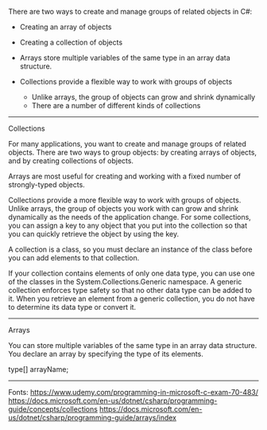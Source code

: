 ﻿There are two ways to create and manage groups of related objects in C#:
- Creating an array of objects
- Creating a collection of objects

- Arrays store multiple variables of the same type in an array data structure.
- Collections provide a flexible way to work with groups of objects
	- Unlike arrays, the group of objects can grow and shrink dynamically
	- There are a number of different kinds of collections


-------------------------------------------------------------------------------------------------------------
Collections

For many applications, you want to create and manage groups of related objects.
There are two ways to group objects: by creating arrays of objects, and by creating collections of
objects.

Arrays are most useful for creating and working with a fixed number of strongly-typed objects.

Collections provide a more flexible way to work with groups of objects. Unlike arrays, the group of
objects you work with can grow and shrink dynamically as the needs of the application change. For
some collections, you can assign a key to any object that you put into the collection so that you
can quickly retrieve the object by using the key.

A collection is a class, so you must declare an instance of the class before you can add elements to
that collection.

If your collection contains elements of only one data type, you can use one of the classes in the
System.Collections.Generic namespace. A generic collection enforces type safety so that no other
data type can be added to it. When you retrieve an element from a generic collection, you do not
have to determine its data type or convert it.

-------------------------------------------------------------------------------------------------------------
Arrays

You can store multiple variables of the same type in an array data structure. You declare an array by specifying the type of its elements.

type[] arrayName;


-------------------------------------------------------------------------------------------------------------
Fonts:
https://www.udemy.com/programming-in-microsoft-c-exam-70-483/
https://docs.microsoft.com/en-us/dotnet/csharp/programming-guide/concepts/collections
https://docs.microsoft.com/en-us/dotnet/csharp/programming-guide/arrays/index